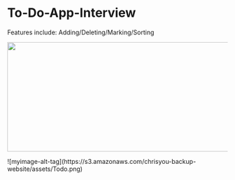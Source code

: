 # To-Do-App-Interview
Features include: Adding/Deleting/Marking/Sorting

<p align="center">
 <img src="https://chrisyou-backup-website.s3.amazonaws.com/assets/Todo.png" width="800" height="250"/> 
 </p>
![myimage-alt-tag](https://s3.amazonaws.com/chrisyou-backup-website/assets/Todo.png)

